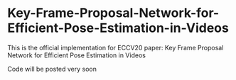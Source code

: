 # Key-Frame-Proposal-Network-for-Efficient-Pose-Estimation-in-Videos
This is the official implementation for ECCV20 paper: Key Frame Proposal Network for Efficient Pose Estimation in Videos

Code will be posted very soon
